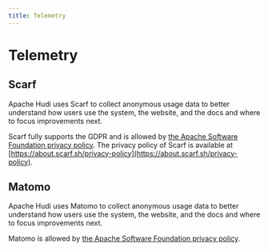 ```yaml
---
title: Telemetry
---
```


# Telemetry

## Scarf

Apache Hudi uses Scarf to collect anonymous usage data to better understand how users use the system, the website, and the docs and where to focus improvements next.

Scarf fully supports the GDPR and is allowed by [the Apache Software Foundation privacy policy](https://privacy.apache.org/faq/committers.html). The privacy policy of Scarf is available at [https://about.scarf.sh/privacy-policy](https://about.scarf.sh/privacy-policy).

## Matomo

Apache Hudi uses Matomo to collect anonymous usage data to better understand how users use the system, the website, and the docs and where to focus improvements next.

Matomo is allowed by [the Apache Software Foundation privacy policy](https://privacy.apache.org/faq/committers.html).
